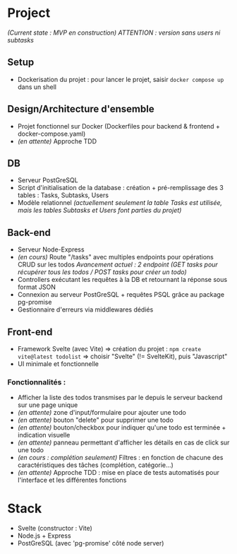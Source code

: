 # Project
*(Current state : MVP en construction)*
*ATTENTION : version sans users ni subtasks*

## Setup

- Dockerisation du projet : pour lancer le projet, saisir `docker compose up` dans un shell

## Design/Architecture d'ensemble

- Projet fonctionnel sur Docker (Dockerfiles pour backend & frontend + docker-compose.yaml)
- *(en attente)* Approche TDD

## DB

- Serveur PostGreSQL
- Script d'initialisation de la database : création + pré-remplissage des 3 tables : Tasks, Subtasks, Users
- Modèle relationnel *(actuellement seulement la table Tasks est utilisée, mais les tables Subtasks et Users font parties du projet)*

## Back-end

- Serveur Node-Express
- *(en cours)* Route "/tasks" avec multiples endpoints pour opérations CRUD sur les todos 
    *Avancement actuel : 2 endpoint (GET tasks pour récupérer tous les todos / POST tasks pour créer un todo)*
- Controllers exécutant les requêtes à la DB et retournant la réponse sous format JSON
- Connexion au serveur PostGreSQL + requêtes PSQL grâce au package pg-promise
- Gestionnaire d'erreurs via middlewares dédiés

## Front-end

- Framework Svelte (avec Vite) => création du projet : `npm create vite@latest todolist` => choisir "Svelte" (!= SvelteKit), puis "Javascript"
- UI minimale et fonctionnelle

### Fonctionnalités :
- Afficher la liste des todos transmises par le depuis le serveur backend sur une page unique
- *(en attente)* zone d'input/formulaire pour ajouter une todo
- *(en attente)* bouton "delete" pour supprimer une todo
- *(en attente)* bouton/checkbox pour indiquer qu'une todo est terminée + indication visuelle
- *(en attente)* panneau permettant d'afficher les détails en cas de click sur une todo
- *(en cours : complétion seulement)* Filtres : en fonction de chacune des caractéristiques des tâches (complétion, catégorie...)
- *(en attente)* Approche TDD : mise en place de tests automatisés pour l'interface et les différentes fonctions

# Stack

-   Svelte (constructor : Vite)
-   Node.js + Express
-   PostGreSQL (avec 'pg-promise' côté node server)